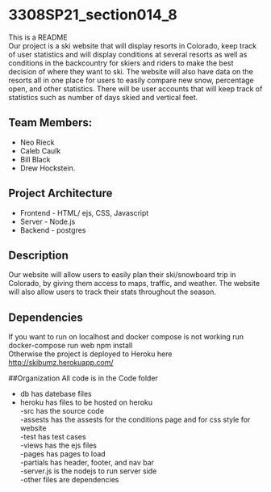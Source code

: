 # 3308SP21_section014_8
This is a README  
Our project is a ski website that will display resorts in Colorado, keep track of user statistics and will display conditions at several resorts as well as conditions in the backcountry for skiers and riders to make the best decision of where they want to ski. The website will also have data on the resorts all in one place for users to easily compare new snow, percentage open, and other statistics. There will be user accounts that will keep track of statistics such as number of days skied and vertical feet. 

## Team Members: 

- Neo Rieck
- Caleb Caulk
- Bill Black
- Drew Hockstein.

## Project Architecture

- Frontend - HTML/ ejs, CSS, Javascript
- Server - Node.js
- Backend - postgres

## Description
Our website will allow users to easily plan their ski/snowboard trip in Colorado, by giving them access to maps, traffic, and weather. The website will also allow users to track their stats throughout the season. 

## Dependencies  
If you want to run on localhost and docker compose is not working run
docker-compose run web npm install  
Otherwise the project is deployed to Heroku here  
http://skibumz.herokuapp.com/   

##Organization 
All code is in the Code folder  
- db has datebase files  
- heroku has files to be hosted on heroku  
-src has the source code  
 -assests has the assests for the conditions page and for css style for website  
 -test has test cases  
 -views has the ejs files  
  -pages has pages to load  
  -partials has header, footer, and nav bar  
 -server.js is the nodejs to run server side  
-other files are dependencies  

